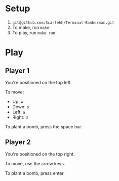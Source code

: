 # Setup
1. `git@github.com:Scarlehh/Terminal-Bomberman.git`
1. To make, run `make`
1. To play, run `make run`

# Play
## Player 1
You're positioned on the top left.

To move:

- Up: `w`
- Down: `s`
- Left: `a`
- Right: `d`

To plant a bomb, press the space bar.

## Player 2
You're positioned on the top right.

To move, use the arrow keys.

To plant a bomb, press enter.
